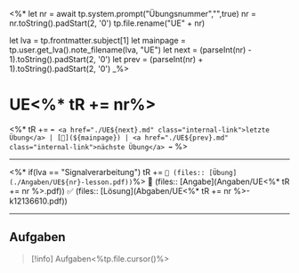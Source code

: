 <%*
let nr = await tp.system.prompt("Übungsnummer","",true)
nr = nr.toString().padStart(2, '0')
tp.file.rename("UE" + nr)

let lva = tp.frontmatter.subject[1] 
let mainpage = tp.user.get_lva().note_filename(lva, "UE")
let next = (parseInt(nr) - 1).toString().padStart(2, '0')
let prev = (parseInt(nr) + 1).toString().padStart(2, '0')
_%>

# UE<%* tR += nr%>

<%* tR += `⬅️ <a href="./UE${next}.md" class="internal-link">letzte Übung</a> | [📓](${mainpage}) | <a href="./UE${prev}.md" class="internal-link">nächste Übung</a> ➡️` %>

---

<%* if(lva == "Signalverarbeitung") tR += `🧠 (files:: [Übung](./Angaben/UE${nr}-lesson.pdf))`%>
📝 (files:: [Angabe](Angaben/UE<%* tR += nr %>.pdf))
✅ (files:: [Lösung](Abgaben/UE<%* tR += nr %>-k12136610.pdf))

---

## Aufgaben

> [!info] Aufgaben<%tp.file.cursor()%>
